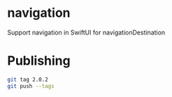 # navigation

Support navigation in SwiftUI for navigationDestination

# Publishing

```bash
git tag 2.0.2
git push --tags
```
